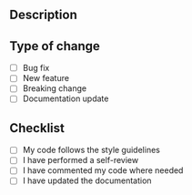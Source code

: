 ## Description
<!-- Describe your changes -->

## Type of change
- [ ] Bug fix
- [ ] New feature
- [ ] Breaking change
- [ ] Documentation update

## Checklist
- [ ] My code follows the style guidelines
- [ ] I have performed a self-review
- [ ] I have commented my code where needed
- [ ] I have updated the documentation 
